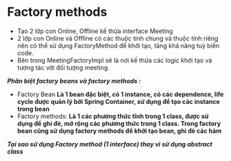 # Factory methods
- Tạo 2 lớp con Online, Offline kế thừa interface Meeting 
- 2 lớp con Online và Offline có các thuộc tính chung và thuộc tính riêng nên có thể sử dụng FactoryMethod để khởi tạo, tăng khả năng tuỳ biến code.
- Bên trong MeetingFactoryImpl sẽ là nơi kế thừa các logic khởi tạo và tương tác với đối tượng meeting.
                                
***Phân biệt factory beans và factory methods :*** 
- Factory Bean
**Là 1 bean đặc biệt, có 1 instance, có các dependence, life cycle được quản lý bởi Spring Container, sử dụng để tạo các
instance trong bean**
- Factory methods:
**Là 1 các phương thức tĩnh trong 1 class, được sử dụng để ghi đè, mở rộng các phương thức trong 1 class. Trong factory 
bean cũng sử dụng factory methods để khởi tạo bean, ghi đè các hàm**

***Tại sao sử dụng Factory method (1 interface) thay vì sử dụng abstract class***